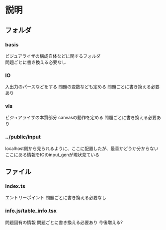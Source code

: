 # 説明

## フォルダ

### basis

ビジュアライザの構成自体などに関するフォルダ  
問題ごとに書き換える必要なし

### IO

入出力のパースなどをする 問題の変数なども定める
問題ごとに書き換える必要あり

### vis

ビジュアライザの本質部分 canvasの動作を定める
問題ごとに書き換える必要あり

### ../public/input

localhost側から見られるように、ここに配置したが、最善かどうか分からない
ここにある情報をIOのinput_genが現状見ている

## ファイル

### index.ts

エントリーポイント
問題ごとに書き換える必要なし

### info.js/table_info.tsx

問題固有の情報
問題ごとに書き換える必要あり
今後増える?